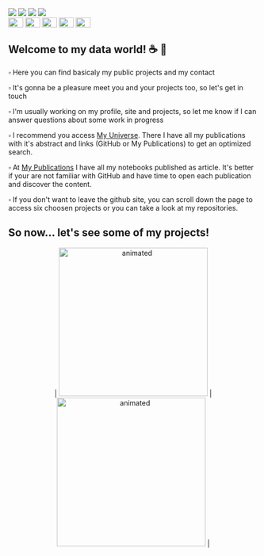 <div> 
  <a href = "mailto:leticiaplang@gmail.com"><img src="https://img.shields.io/badge/-Gmail-202020?style=for-the-badge&logo=gmail&logoColor=white" target="_blank"></a>
  <a href="https://www.linkedin.com/in/leticiaplang" target="_blank"><img src="https://img.shields.io/badge/-LinkedIn-202020?style=for-the-badge&logo=linkedin&logoColor=white" target="_blank"></a> 
  <a href="https://leticiaplang.github.io" target="_blank"><img src="https://img.shields.io/badge/My_Data_World-202020?style=for-the-badge&logo=blog&logoColor=white" target="_blank"></a>
  <a href="https://leticiaplang.github.io/lpl_posts/" target="_blank"><img src="https://img.shields.io/badge/My Publications-202020?style=for-the-badge&logo=blog&logoColor=white" target="_blank"></a>
</div>

<div>
  <img align="center" height="20" width="30" src="https://www.svgrepo.com/show/354238/python.svg">                                                                                                 
  <img align="center" height="20" width="30" src="https://www.svgrepo.com/show/331760/sql-database-generic.svg">                                                                                                                              
  <img align="center" height="20" width="30" src="https://upload.wikimedia.org/wikipedia/commons/thumb/c/cf/New_Power_BI_Logo.svg/2048px-New_Power_BI_Logo.svg.png">    
  <img align="center" height="20" width="30" src="https://www.svgrepo.com/show/354428/tableau-icon.svg">    

  <img align="center" height="20" width="30" src="https://cdn.jsdelivr.net/gh/devicons/devicon/icons/figma/figma-original.svg">                                                                                                                                                                                                                                  
</div>

##

## Welcome to my data world! ☕ 🍪

▫️ Here you can find basicaly my public projects and my contact   
                                                                                                                    
▫️ It's gonna be a pleasure meet you and your projects too, so let's get in touch 
                                                                                                                    
▫️ I'm usually working on my profile, site and projects, so let me know if I can answer questions about some work in progress
                                                                                                                    
▫️ I recommend you access [My Universe](https://leticiaplang.github.io). There I have all my publications with it's abstract and links (GitHub or My Publications) to get an optimized search.

▫️ At [My Publications](https://leticiaplang.github.io/lpl_posts/) I have all my notebooks published as article. It's better if your are not familiar with GitHub and have time to open each publication and discover the content.

▫️ If you don't want to leave the github site, you can scroll down the page to access six choosen projects or you can take a look at my repositories.

                                                                                                                    
## So now... let's see some of my projects!                                                                                                                          

<p align="center">
| <img src="https://media2.giphy.com/media/uB86ZyWQsnFSGYe2sA/giphy.gif?cid=ecf05e47lxndicitg8vud7vw1h9bqgvvjqo2lgtni15vjuju&rid=giphy.gif&ct=g" alt="animated" width="300" height="300"  /> |  <img src="https://media0.giphy.com/media/xT9IgzoKnwFNmISR8I/giphy.gif?cid=ecf05e47o67vosv0j8px6e40xu00ub38ouhnqrr5tvfs0ilm&rid=giphy.gif&ct=g" alt="animated" width="300" height="300" /> |

  
